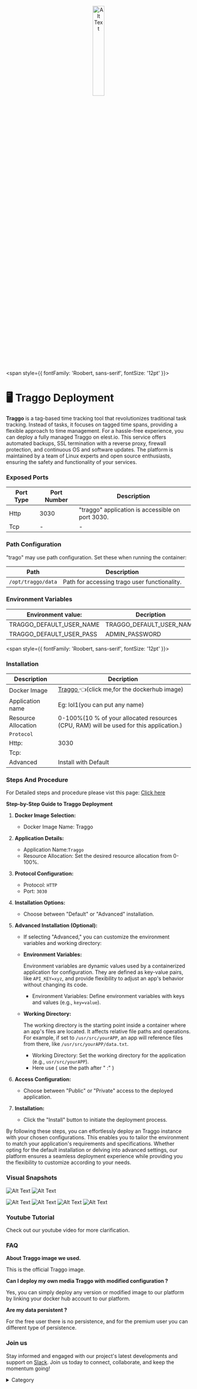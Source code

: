 <p align="center">
  <img src="/img/ccs.png" alt="Alt Text" width="25%"/>
</p> 


<span style={{ fontFamily: 'Roobert, sans-serif', fontSize: '12pt' }}>

# 🖥️ Traggo Deployment

**Traggo** is a tag-based time tracking tool that revolutionizes traditional task tracking. Instead of tasks, it focuses on tagged time spans, providing a flexible approach to time management. For a hassle-free experience, you can deploy a fully managed Traggo on elest.io. This service offers automated backups, SSL termination with a reverse proxy, firewall protection, and continuous OS and software updates. The platform is maintained by a team of Linux experts and open source enthusiasts, ensuring the safety and functionality of your services.


### Exposed Ports

| Port Type | Port Number | Description                                      |
| --------- | ----------- | ------------------------------------------------ |
| Http      | 3030        | "traggo" application is accessible on port 3030. |
| Tcp       | -           | -             |

### Path Configuration

"trago" may use path configuration. Set these when running the container:

| Path                         | Description                                       |
| ---------------------------- | ------------------------------------------------- |
| `/opt/traggo/data`              | Path for accessing trago user functionality.  |


### Environment Variables


|   **Environment value:**          | Decription                                                                                                               | 
| --------------------- | ------                                                                                                                   | 
|  TRAGGO_DEFAULT_USER_NAME    |  TRAGGO_DEFAULT_USER_NAME                         |
|       TRAGGO_DEFAULT_USER_PASS                            |            ADMIN_PASSWORD                         |
</span>


<span style={{ fontFamily: 'Roobert, sans-serif', fontSize: '12pt' }}>

### Installation
                                                                                                 

|  Description          | Decription                                                                                                               | 
| --------------------- | ------                                                                                                                   | 
| Docker Image          |   [Traggo ](https://hub.docker.com/r/elestio/traggo) 👈(click me,for the dockerhub image)                                   |
| Application name      |  Eg: lol1(you can put any name)                                                                                        | 
| Resource Allocation   |  0-100%(10 % of your allocated resources (CPU, RAM) will be used for this application.)                                  | 
| `Protocol`            |                                                                                                                          | 
|  Http:                |     3030                                                                                                                  |
|  Tcp:                 |                                                                                                                           | 
|    Advanced           |    Install with Default                                                                                                  |

### Steps And Procedure

For Detailed steps and procedure please vist this page: [Click here](https://techscaleinfinite.github.io/introduction/cloud-float/Steps%20and%20procedure)





**Step-by-Step Guide to Traggo Deployment**

1. **Docker Image Selection:**
   * Docker Image Name: Traggo
2. **Application Details:**
   * Application Name:`Traggo`
   * Resource Allocation: Set the desired resource allocation from 0-100%.
3. **Protocol Configuration:**
   * Protocol: `HTTP`
   * Port: `3030`
4. **Installation Options:**
   * Choose between "Default" or "Advanced" installation.
5. **Advanced Installation (Optional):**
   * If selecting "Advanced," you can customize the environment variables and working directory:
   *   **Environment Variables:**

       Environment variables are dynamic values used by a containerized application for configuration. They are defined as key-value pairs, like `API_KEY=xyz`, and provide flexibility to adjust an app's behavior without changing its code.

       * Environment Variables: Define environment variables with keys and values (e.g., `key=value`).
   *   **Working Directory:**

       The working directory is the starting point inside a container where an app's files are located. It affects relative file paths and operations. For example, if set to `/usr/src/yourAPP`, an app will reference files from there, like `/usr/src/yourAPP/data.txt`.

       * Working Directory: Set the working directory for the application (e.g., `usr/src/yourAPP`).
       * Here use ( use the path after   " :"  )
     
6. **Access Configuration:**
   * Choose between "Public" or "Private" access to the deployed application.
7. **Installation:**
   * Click the "Install" button to initiate the deployment process.

By following these steps, you can effortlessly deploy an Traggo   instance with your chosen configurations. This enables you to tailor the environment to match your application's requirements and specifications. Whether opting for the default installation or delving into advanced settings, our platform ensures a seamless deployment experience while providing you the flexibility to customize according to your needs.

### Visual Snapshots

![Alt Text](/img/r43.png)
![Alt Text](/img/r444.png)

![Alt Text](/img/r544.png)
![Alt Text](/img/r555.png)
![Alt Text](/img/r4443.png)
![Alt Text](/img/r5554.png)


### Youtube Tutorial&#x20;

Check out our youtube video for more clarification.

### FAQ

**About Traggo  image we used.**

This is the official Traggo   image.

**Can I deploy my own media Traggo  with modified configuration ?**

Yes, you can simply deploy any version or modified image to our platform by linking your docker hub account to our platform.

**Are my data persistent ?**

For the free user there is no persistence, and for the premium user you can different type of persistence.

### Join us

Stay informed and engaged with our project's latest developments and support on [Slack](https://app.slack.com/client/T04QS32JX6E/C04QKEWE146). Join us today to connect, collaborate, and keep the momentum going!&#x20;

<details>

<summary>Category</summary>

Kubernetes, cloud computing, DevOps, cloud services, hosting platform, container orchestration, cloud infrastructure, cloud deployment, cloud management, cloud technology, cloud solutions, crypto, monry

</details>

</span>

